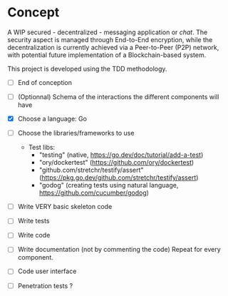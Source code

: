 # Concept
A WIP secured - decentralized - messaging application or *chat*. 
The security aspect is managed through End-to-End encryption, while the decentralization is currently achieved via a Peer-to-Peer (P2P) network, with potential future implementation of a Blockchain-based system.

This project is developed using the TDD methodology. 


- [ ] End of conception
- [ ] (Optionnal) Schema of the interactions the different components will have
- [x] Choose a language: Go
- [ ] Choose the libraries/frameworks to use
  - Test libs:
    - "testing" (native, https://go.dev/doc/tutorial/add-a-test)
    - "ory/dockertest" (https://github.com/ory/dockertest)
    - "github.com/stretchr/testify/assert" (https://pkg.go.dev/github.com/stretchr/testify/assert)
    - "godog" (creating tests using natural language, https://github.com/cucumber/godog)

- [ ] Write VERY basic skeleton code
- [ ] Write tests
- [ ] Write code
- [ ] Write documentation (not by commenting the code)
Repeat for every component. 

- [ ] Code user interface
- [ ] Penetration tests ? 
